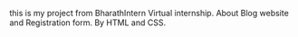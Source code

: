 this is my project from BharathIntern Virtual internship.
About Blog website and Registration form.
By HTML and CSS.
